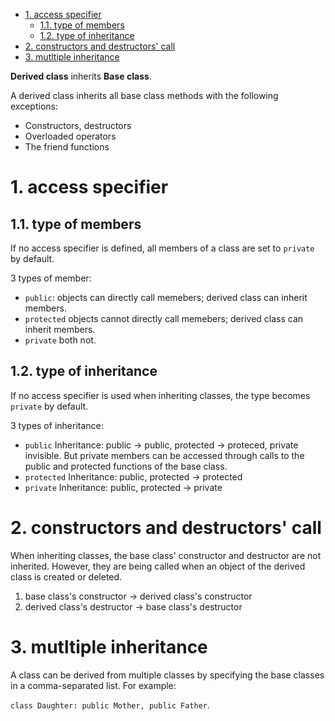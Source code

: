 - [1. access specifier](#1-access-specifier)
  - [1.1. type of members](#11-type-of-members)
  - [1.2. type of inheritance](#12-type-of-inheritance)
- [2. constructors and destructors' call](#2-constructors-and-destructors-call)
- [3. mutltiple inheritance](#3-mutltiple-inheritance)

**Derived class** inherits **Base class**.

A derived class inherits all base class methods with the following exceptions:

- Constructors, destructors
- Overloaded operators
- The friend functions

# 1. access specifier

## 1.1. type of members

If no access specifier is defined, all members of a class are set to `private` by default.

3 types of member:

- `public`:
  objects can directly call memebers; derived class can inherit members.
- `protected`
  objects cannot directly call memebers; derived class can inherit members.
- `private`
  both not.

## 1.2. type of inheritance

If no access specifier is used when inheriting classes, the type becomes `private` by default.

3 types of inheritance:

- `public` Inheritance:
  public -> public, protected -> proteced, private invisible.
  But private members can be accessed through calls to the public and protected functions of the base class.
- `protected` Inheritance:
  public, protected -> protected
- `private` Inheritance:
  public, protected -> private

# 2. constructors and destructors' call

When inheriting classes, the base class' constructor and destructor are not inherited. However, they are being called when an object of the derived class is created or deleted.

1. base class's constructor -> derived class's constructor
2. derived class's destructor -> base class's destructor

# 3. mutltiple inheritance

A class can be derived from multiple classes by specifying the base classes in a comma-separated list. For example:

`class Daughter: public Mother, public Father`.
